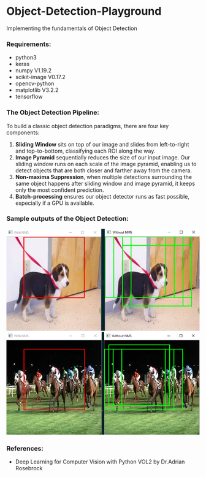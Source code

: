 # Object-Detection-Playground
Implementing the fundamentals of Object Detection

### Requirements:
* python3
* keras
* numpy V1.19.2
* scikit-image V0.17.2
* opencv-python
* matplotlib V3.2.2
* tensorflow

### The Object Detection Pipeline:
To build a classic object detection paradigms, there are four key components:
1. **Sliding Window** sits on top of our image and slides from left-to-right and top-to-bottom, classifying each ROI along the way.
2. **Image Pyramid** sequentially reduces the size of our input image. Our sliding window runs on each scale of the image pyramid, enabling us to detect objects that are both closer and farther away from the camera.
3. **Non-maxima Suppression**, when multiple detections surrounding the same object happens after sliding window and image pyramid, it keeps only the most confident prediction.
4. **Batch-processing** ensures our object detector runs as fast possible, especially if a GPU is available.

### Sample outputs of the Object Detection:
![puppy](/output/puppy.PNG)
![horses](/output/horses.PNG)

### References:
* Deep Learning for Computer Vision with Python VOL2 by Dr.Adrian Rosebrock
